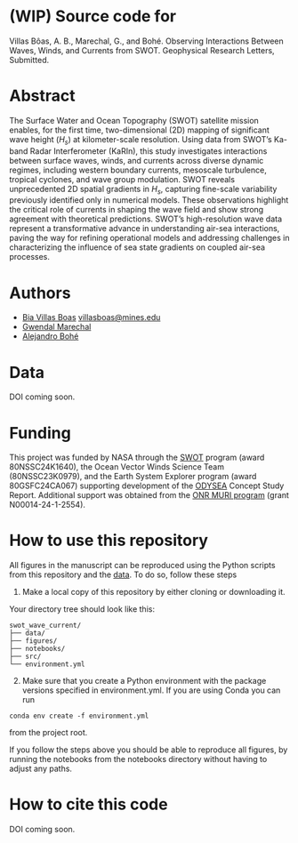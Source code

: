 
# (WIP) Source code for 
Villas Bôas, A. B., Marechal, G., and Bohé. Observing Interactions Between Waves, Winds, and Currents from SWOT. Geophysical Research Letters, Submitted.

# Abstract
The Surface Water and Ocean Topography (SWOT) satellite mission enables, for the first time, two-dimensional (2D) mapping of significant wave height ($H_s$) at kilometer-scale resolution. Using data from SWOT’s Ka-band Radar Interferometer (KaRIn), this study investigates interactions between surface waves, winds, and currents across diverse dynamic regimes, including western boundary currents, mesoscale turbulence, tropical cyclones, and wave group modulation. SWOT reveals unprecedented 2D spatial gradients in $H_s$, capturing fine-scale variability previously identified only in numerical models. These observations highlight the critical role of currents in shaping the wave field and show strong agreement with theoretical predictions. SWOT’s high-resolution wave data represent a transformative advance in understanding air-sea interactions, paving the way for refining operational models and addressing challenges in characterizing the influence of sea state gradients on coupled air-sea processes.

# Authors
* [Bia Villas Boas](https://mines-oceanography.github.io/) <villasboas@mines.edu>
* [Gwendal Marechal](https://gmarechal.github.io/)
* [Alejandro Bohé](https://ieeexplore.ieee.org/author/37089945952)

# Data
DOI coming soon. 

# Funding
This project was funded by NASA through the [SWOT](https://swot.jpl.nasa.gov/) program (award 80NSSC24K1640), the Ocean Vector Winds Science Team (80NSSC23K0979), and the Earth System Explorer program (award 80GSFC24CA067) supporting development of the [ODYSEA](https://odysea.ucsd.edu/) Concept Study Report. Additional support was obtained from the [ONR MURI program](https://www.minesnewsroom.com/news/mines-researcher-flying-eye-storm-learn-more-about-air-sea-interactions) (grant N00014-24-1-2554). 

# How to use this repository
All figures in the manuscript can be reproduced using the Python scripts from this repository and the [data](https://github.com/mines-oceanography/swot_wave_current/tree/main/data). To do so, follow these steps

1. Make a local copy of this repository by either cloning or downloading it.

Your directory tree should look like this:

```
swot_wave_current/
├── data/
├── figures/
├── notebooks/
├── src/
└── environment.yml
```
2. Make sure that you create a Python environment with the package versions specified in environment.yml. If you are using Conda you can run

```
conda env create -f environment.yml
```
from the project root.

If you follow the steps above you should be able to reproduce all figures, by running the notebooks from the notebooks directory without having to adjust any paths.

# How to cite this code
DOI coming soon.
